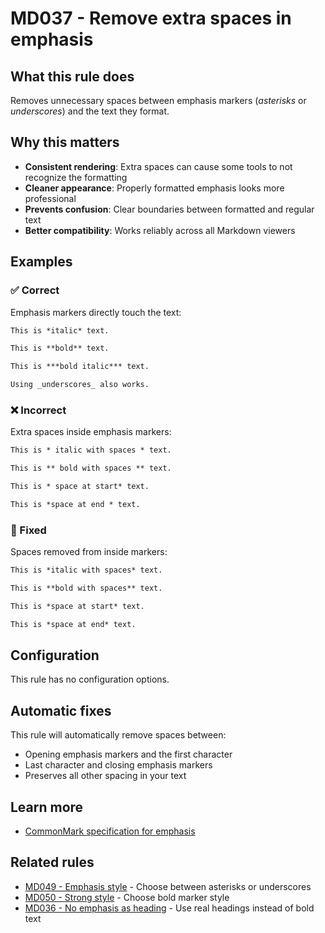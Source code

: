 # MD037 - Remove extra spaces in emphasis

## What this rule does

Removes unnecessary spaces between emphasis markers (*asterisks* or _underscores_) and the text they format.

## Why this matters

- **Consistent rendering**: Extra spaces can cause some tools to not recognize the formatting
- **Cleaner appearance**: Properly formatted emphasis looks more professional
- **Prevents confusion**: Clear boundaries between formatted and regular text
- **Better compatibility**: Works reliably across all Markdown viewers

## Examples

<!-- rumdl-disable MD037 -->

### ✅ Correct

Emphasis markers directly touch the text:

```markdown
This is *italic* text.

This is **bold** text.

This is ***bold italic*** text.

Using _underscores_ also works.
```

### ❌ Incorrect

Extra spaces inside emphasis markers:

```markdown
This is * italic with spaces * text.

This is ** bold with spaces ** text.

This is * space at start* text.

This is *space at end * text.
```

### 🔧 Fixed

Spaces removed from inside markers:

```markdown
This is *italic with spaces* text.

This is **bold with spaces** text.

This is *space at start* text.

This is *space at end* text.
```

<!-- rumdl-enable MD037 -->

## Configuration

This rule has no configuration options.

## Automatic fixes

This rule will automatically remove spaces between:
- Opening emphasis markers and the first character
- Last character and closing emphasis markers
- Preserves all other spacing in your text

## Learn more

- [CommonMark specification for emphasis](https://spec.commonmark.org/0.31.2/#emphasis-and-strong-emphasis)

## Related rules

- [MD049 - Emphasis style](md049.md) - Choose between asterisks or underscores
- [MD050 - Strong style](md050.md) - Choose bold marker style
- [MD036 - No emphasis as heading](md036.md) - Use real headings instead of bold text
